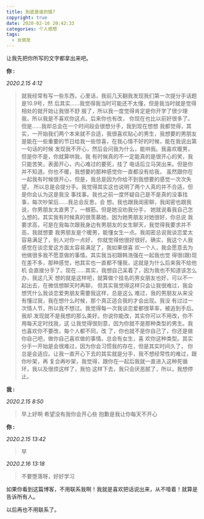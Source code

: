 ```yaml
---
title: 到底是谁的错?
copyright: true
date: 2020-02-16 20:42:33
categories: 个人感想
tags:
  - 女朋友 
---
```


<!--more-->

让我先把你所写的文字都拿出来吧。

**你 :**

_2020.2.15 4:12_

> 就我经常有写一些东西，心里话，我前几天翻我发现我们第一次提分手话题是10.9号，然
> 后其实......我觉得我当时可能还不太懂，但是我当时就是觉得相处的就开始让我很不舒
> 服了，所以我一度觉得肯定是你开学了很少理我，所以我是不喜欢你这点。后来你也有改，
> 你现在也比以前好很多了。但是......我却总会在一个时间段会很想分手，我到现在想想
> 我都觉得，其实，一开始我们两个本来就不合适，我很喜欢贴心的男生，我想要的男朋友
> 是能在一些重要的节日给我一些惊喜，在我心情不好的时候，能在我说出第一句话的时候
> 发现我不开心，然后会问我为什么，能哄我。我喜欢暖男，但是你不是，你就算哄我，我
> 有时候真的不一定能真的是很开心的笑，我只能苦笑，表面开心，内心难过的要死，挂了
> 电话后立马哭出来。但是你并不知道。你也不暖，我想要的那种感觉你一直都没有给我，
> 虽然跟你在一起我有时候很开心，但是，我总是因为你给不到我想要的感觉一次次失望，
> 所以总是会提分手。我觉得其实这也说明了两个人真的并不合适，但是你会认为这是我没
> 事找事。我也之前一度怀疑自己是不是真的没事找事，每次吵架后......我总会反思，会
> 想。我也跟我闺密聊，我闺密也跟我说，你男朋友太直男了，一根筋。但是她没劝我分手，
> 她就说看我自己怎么想的。其实我有时候真的很羡慕她，因为她男朋友对她很好，你总说
> 我要求高，可是在我每次跟我身边有男朋友的女生聊天，我觉得我要求并不高，我就想要
> 我男朋友是个暖男，能懂女生一点。我闺密总说我谈恋爱太容易满足了，别人对你一点好，
> 你就觉得他很好很好。确实，我这个人我感觉在谈恋爱这方面太容易满足了，我如果很喜
> 欢一个人，我会愿意去为他做很多我不愿意做的事情。其实我当初跟韩浩强在一起我也觉
> 得很(跟)现在差不多，那种感觉，他其实也一直都不懂我，这就是为什么后来我不给他机
> 会直接分手了。现在......其实，我想自己呆着了，因为我也不知道该怎么办，我这几天
> 想的就是这样吧，就算做个挂名的男女朋友也好，可以不一起出去，在微信想聊天时再聊，
> 但其实我觉得这样只会让我很难过，我会想凭什么我谈恋爱男朋友需要我这样，总是这么
> 难过，我的男朋友从来没有懂过我，我在想什么时候，那个真正适合我的才会出现。我没
> 有过过一次情人节，所以我不想过。我觉得每一次我谈恋爱都很草率，被追到手后。我却
> 发现就不是我想的那么美好。你说你能改，其实你可以不用改，你不用每天定时找我，这
> 让我觉得很刻意，因为你就不是那种类型的男生。我也喜欢你不要改，每个人都不同，改
> 了，你也就不是你自己了，你还是做你自己吧，做你自己喜欢做的事情。总会有女生，喜
> 欢你这种类型。其实分手一开始是会很难过，因为你会习惯我的存在，但是其实时间久了，
> 你总是会适应。让我一直开心下去的其实就是分手，我不想经常性的难过，跟你吵架，再
> 复合再吵架，我觉得，跟你在一起后我就一直进入这种死循环，我以及很烦这样了，我怕
> 这样下去，我只会厌恶腻了，所以，我想停止。

**我 :**

_2020.2.15 8:50_

> 早上好啊
> 希望没有我你会开心些
> 抱歉是我让你每天不开心

**你 :**

_2020.2.15 13:42_

> 早

_2020.2.16 13:18_

> 不要堕落呀，好好学习


如果你看到这篇博客，不用联系我啊！我就是喜欢把话说出来，从不噎着！就算是告诉所有人。

以后再也不用联系了。




